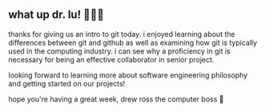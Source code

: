 ## what up dr. lu! 👋👋😎
thanks for giving us an intro to git today. i enjoyed learning about the differences between git and github as well as examining how git is
typically used in the computing industry. i can see why a proficiency in git is necessary for being an effective collaborator in senior project.

looking forward to learning more about software engineering philosophy and getting started on our projects!

hope you're having a great week,
drew ross the computer boss 🤖